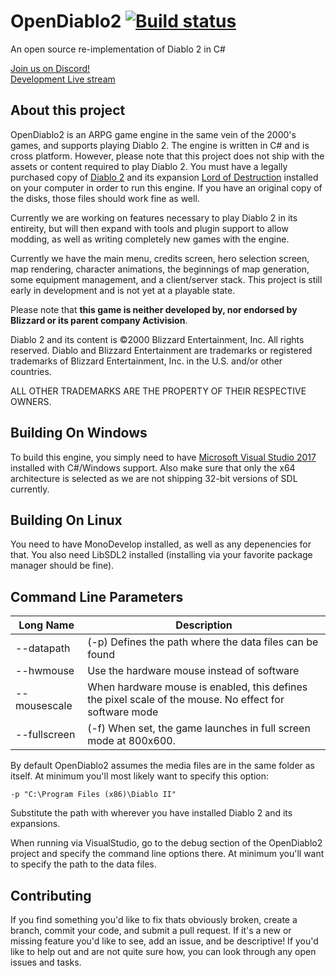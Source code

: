 # OpenDiablo2 [![Build status](https://ci.appveyor.com/api/projects/status/jx83as0ku784r5vh?svg=true)](https://ci.appveyor.com/project/essial/opendiablo2)

An open source re-implementation of Diablo 2 in C# 

[Join us on Discord!](https://discord.gg/pRy8tdc)\
[Development Live stream](https://www.twitch.tv/essial/)

## About this project

OpenDiablo2 is an ARPG game engine in the same vein of the 2000's games, and supports playing Diablo 2. The engine is written in C# and is cross platform. However, please note that this project does not ship with the assets or content required to play Diablo 2. You must have a legally purchased copy of [Diablo 2](https://us.shop.battle.net/en-us/product/diablo-ii) and its expansion [Lord of Destruction](https://us.shop.battle.net/en-us/product/diablo-ii-lord-of-destruction) installed on your computer in order to run this engine. If you have an original copy of the disks, those files should work fine as well.

Currently we are working on features necessary to play Diablo 2 in its entireity, but will then expand with tools and plugin support to allow modding, as well as writing completely new games with the engine.

Currently we have the main menu, credits screen, hero selection screen, map rendering, character animations, the beginnings of map generation, some equipment management, and a client/server stack. This project is still early in development and is not yet at a playable state.

Please note that **this game is neither developed by, nor endorsed by Blizzard or its parent company Activision**.

Diablo 2 and its content is ©2000 Blizzard Entertainment, Inc. All rights reserved. Diablo and Blizzard Entertainment are trademarks or registered trademarks of Blizzard Entertainment, Inc. in the U.S. and/or other countries.

ALL OTHER TRADEMARKS ARE THE PROPERTY OF THEIR RESPECTIVE OWNERS.

## Building On Windows
To build this engine, you simply need to have [Microsoft Visual Studio 2017](https://visualstudio.microsoft.com/downloads/) installed with C#/Windows support. Also make sure that only the x64 architecture is selected as we are not shipping 32-bit versions of SDL currently.

## Building On Linux
You need to have MonoDevelop installed, as well as any depenencies for that. You also need LibSDL2 installed (installing via your favorite package manager should be fine).

## Command Line Parameters
| Long Name    | Description                                                  |
| ------------ | ------------------------------------------------------------ |
| --datapath   | (-p) Defines the path where the data files can be found      |
| --hwmouse    | Use the hardware mouse instead of software                   |
| --mousescale | When hardware mouse is enabled, this defines the pixel scale of the mouse. No effect for software mode |
| --fullscreen | (-f) When set, the game launches in full screen mode at 800x600. |

By default OpenDiablo2 assumes the media files are in the same folder as itself. At minimum you'll most likely want to specify this option:

```-p "C:\Program Files (x86)\Diablo II"```

Substitute the path with wherever you have installed Diablo 2 and its expansions.

When running via VisualStudio, go to the debug section of the OpenDiablo2 project and specify the command line options there. At minimum you'll want to specify the path to the data files.



## Contributing
If you find something you'd like to fix thats obviously broken, create a branch, commit your code, and submit a pull request. If it's a new or missing feature you'd like to see, add an issue, and be descriptive! 
If you'd like to help out and are not quite sure how, you can look through any open issues and tasks.
